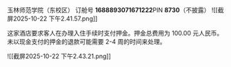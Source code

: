 
玉林师范学院（东校区） 
订舱号 **1688893071671222**PIN **8730**（不披露）
![[截屏2025-10-22 下午2.41.57.png]]

这家酒店要求客人在办理入住手续时支付押金。押金总费用为 100.00 元人民币。未以现金支付的押金的退款可能需要 2-4 周的时间来处理。

![[截屏2025-10-22 下午2.43.21.png]]